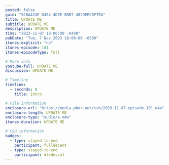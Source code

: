 ```yaml
---
posted: false
guid: "5C6A424E-D454-4D5E-B8B7-402DEEC0F7EA"
title: UPDATE ME
subtitle: UPDATE ME
description: UPDATE ME 
time: "2023-11-07 18:00:00 -0400"
pubDate: "Tue, 7 Nov 2023 18:00:00 -0500"
itunes-explicit: "no"
itunes-episode: 101
itunes-episodeType: full

# More info
youtube-full: UPDATE ME
discussion: UPDATE ME

# Timeline
timeline:
  - seconds: 0
    title: Intro

# File information
enclosure-url: "https://media.phor.net/csh/2023-11-07-episode-101.m4a"
enclosure-length: UPDATE ME
enclosure-type: "audio/x-m4a"
itunes-duration: UPDATE ME

# CSH information
badges:
  - type: stayed-to-end
    participant: fulldecent
  - type: stayed-to-end
    participant: dtedesco1
---
```

